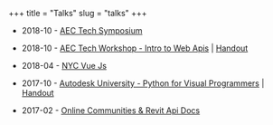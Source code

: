 +++
title = "Talks"
slug = "talks"
+++

* 2018-10 - [AEC Tech Symposium](https://youtu.be/Qbdt8kMj2Eo?t=90)

* 2018-10 - [AEC Tech Workshop - Intro to Web Apis](https://docs.google.com/presentation/d/1cVTdcs3dKt6CPkA25n-uzyrurSKym3OJ0moJOL3Yg2Y/edit?usp=sharing) | [Handout](https://docs.google.com/document/d/11fKBglfvK2F5WTJFz1d8Cj0jHlzjAZtadA2bMPO7c9E/edit?usp=sharing)

* 2018-04 - [NYC Vue Js](https://youtu.be/TCsCH9_brdA)

* 2017-10 - [Autodesk University - Python for Visual Programmers](https://www.autodesk.com/autodesk-university/class/Untangling-Python-Crash-Course-Dynamos-Python-Node-2017#video) |
[Handout](https://github.com/gtalarico/au2017/blob/master/AS124816-L-Talarico-AU20.pdf)

* 2017-02 - [Online Communities & Revit Api Docs](/docs/OnlineCommunities-RevitApi.pdf)
